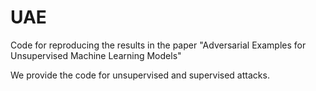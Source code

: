 # UAE
Code for reproducing the results in the paper "Adversarial Examples for Unsupervised Machine Learning Models"

We provide the code for unsupervised and supervised attacks.
